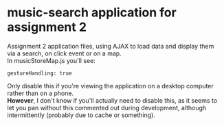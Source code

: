 # music-search application for assignment 2
Assignment 2 application files, using AJAX to load data and display them via a search, on click event or on a map.\
In musicStoreMap.js you'll see:
```
gestureHandling: true
```
Only disable this if you're viewing the application on a desktop computer rather than on a phone.\
**However**, I don't know if you'll actually need to disable this, as it seems to let you pan without this commented out 
during development, although intermittently (probably due to cache or something).
